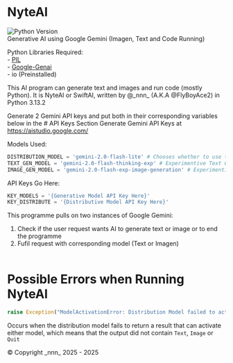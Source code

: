 # NyteAI
![Python Version](https://img.shields.io/badge/Python-%3E=3.12-blue.svg) \
Generative AI using Google Gemini (Imagen, Text and Code Running)

Python Libraries Required:\
    - [PIL](https://pypi.org/project/pillow/) \
    - [Google-Genai](https://pypi.org/project/google-genai/)\
    - io (Preinstalled)

This AI program can generate text and images and run code (mostly Python).
It is NyteAI or SwiftAI, written by @\_nnn_ (A.K.A @FlyBoyAce2) in Python 3.13.2

Generate 2 Gemini API keys and put both in their corresponding variables below in the # API Keys Section
Generate Gemini API Keys at https://aistudio.google.com/

Models Used:
```python
DISTRIBUTION_MODEL = 'gemini-2.0-flash-lite' # Chooses whether to use text or image generation model
TEXT_GEN_MODEL = 'gemini-2.0-flash-thinking-exp' # Experimentive Text Generation Model with Thinking Abilities and Code Running Capabilities
IMAGE_GEN_MODEL = 'gemini-2.0-flash-exp-image-generation' # Experimentive Image Generation Model
```

API Keys Go Here:
```python
KEY_MODELS = '{Generative Model API Key Here}'
KEY_DISTRIBUTE = '{Distributive Model API Key Here}'
```

This programme pulls on two instances of Google Gemini:
1. Check if the user request wants AI to generate text or image or to end the programme<br>
2. Fufil request with corresponding model (Text or Imagen)<br><br>

# Possible Errors when Running NyteAI
```python
raise Exception("ModelActivationError: Distribution Model failed to activate Text or Imagen Model")
```
Occurs when the distribution model fails to return a result that can activate either model, which means that the output did not contain ```Text```, ```Image``` or ```Quit```

© Copyright \_nnn_ 2025 - 2025
